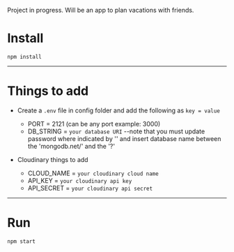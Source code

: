 Project in progress.  Will be an app to plan vacations with friends.

# Install

`npm install`

---

# Things to add

- Create a `.env` file in config folder and add the following as `key = value`
  - PORT = 2121 (can be any port example: 3000)
  - DB_STRING = `your database URI`
  --note that you must update password where indicated by '<password>' and insert database name between the 'mongodb.net/' and the '?'

- Cloudinary things to add
  - CLOUD_NAME = `your cloudinary cloud name`
  - API_KEY = `your cloudinary api key`
  - API_SECRET = `your cloudinary api secret`
---

# Run

`npm start`
